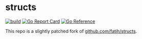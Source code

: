 # structs
[![build](https://github.com/oerlikon/structs/actions/workflows/ci.yml/badge.svg)](https://github.com/oerlikon/structs/actions/workflows/ci.yml)
[![Go Report Card](https://goreportcard.com/badge/github.com/oerlikon/structs)](https://goreportcard.com/report/github.com/oerlikon/structs)
[![Go Reference](https://pkg.go.dev/badge/github.com/oerlikon/structs.svg)](https://pkg.go.dev/github.com/oerlikon/structs)

This repo is a slightly patched fork of [github.com/fatih/structs](https://github.com/fatih/structs).

